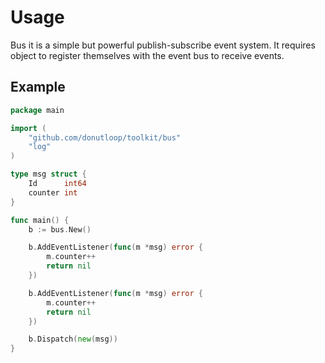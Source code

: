 # Usage

Bus it is a simple but powerful publish-subscribe event system. It requires object to
register themselves with the event bus to receive events.

## Example 
```go 
package main 

import (
	"github.com/donutloop/toolkit/bus"
	"log"
)

type msg struct {
	Id      int64
	counter int
}

func main() {
	b := bus.New()

    b.AddEventListener(func(m *msg) error {
        m.counter++
        return nil
    })

    b.AddEventListener(func(m *msg) error {
        m.counter++
        return nil
    })

    b.Dispatch(new(msg))
}
```